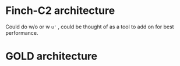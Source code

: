 
# Finch-C2 architecture



Could do w/o or w `u'` , could be thought of as a tool to add on for best performance.



# GOLD architecture

